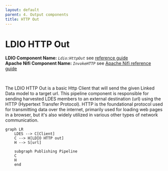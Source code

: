 ```yaml
---
layout: default
parent: 4. Output components
title: HTTP Out
---
```


# LDIO HTTP Out

<b>LDIO Component Name:</b> <i>`Ldio:HttpOut`</i> see [reference guide](https://informatievlaanderen.github.io/VSDS-Linked-Data-Interactions/ldio/ldio-outputs/ldio-http-out) <br>
<b>Apache Nifi Component Name:</b> <i>`InvokeHTTP` </i> see [Apache Nifi reference guide](https://nifi.apache.org/docs/nifi-docs/components/org.apache.nifi/nifi-standard-nar/1.23.2/org.apache.nifi.processors.standard.InvokeHTTP/index.html)

<br>

The LDIO HTTP Out is a basic Http Client that will send the given Linked Data model to a target url. This pipeline component is responsible for sending harvested LDES members to an external destination (url) using the HTTP (Hypertext Transfer Protocol). HTTP is the foundational protocol used for transmitting data over the internet, primarily used for loading web pages in a browser, but it's also widely utilized in various other types of network communication.

```mermaid
graph LR
    LDES --> C[Client]
    C --> H[LDIO HTTP out]
    H --> S[url]

    subgraph Publishing Pipeline
    C
    H
    end
```
